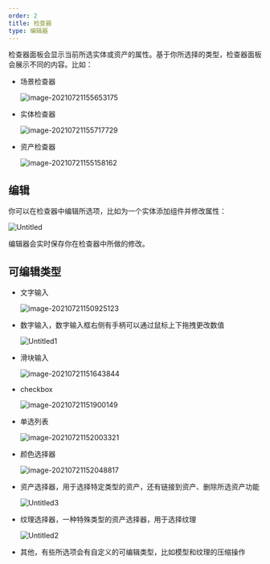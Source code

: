 ```yaml
---
order: 2
title: 检查器
type: 编辑器
---
```


检查器面板会显示当前所选实体或资产的属性。基于你所选择的类型，检查器面板会展示不同的内容。比如：

- 场景检查器

  ![image-20210721155653175](https://gw.alipayobjects.com/mdn/mybank_yulibao/afts/img/A*74ouR60O_HcAAAAAAAAAAAAAARQnAQ)

- 实体检查器

  ![image-20210721155717729](https://gw.alipayobjects.com/mdn/mybank_yulibao/afts/img/A*49JQQIErKKAAAAAAAAAAAAAAARQnAQ)

- 资产检查器
  
  ![image-20210721155158162](https://gw.alipayobjects.com/mdn/mybank_yulibao/afts/img/A*aipvQZv1DOwAAAAAAAAAAAAAARQnAQ)

## 编辑

你可以在检查器中编辑所选项，比如为一个实体添加组件并修改属性：

  ![Untitled](https://gw.alipayobjects.com/mdn/mybank_yulibao/afts/img/A*qenWR6lnF0kAAAAAAAAAAAAAARQnAQ)

编辑器会实时保存你在检查器中所做的修改。

## 可编辑类型

- 文字输入

  ![image-20210721150925123](https://gw.alipayobjects.com/mdn/mybank_yulibao/afts/img/A*sV5uQajSSR4AAAAAAAAAAAAAARQnAQ)

- 数字输入，数字输入框右侧有手柄可以通过鼠标上下拖拽更改数值

  ![Untitled1](https://gw.alipayobjects.com/mdn/mybank_yulibao/afts/img/A*sdqiSrg274sAAAAAAAAAAAAAARQnAQ)

- 滑块输入

  ![image-20210721151643844](https://gw.alipayobjects.com/mdn/mybank_yulibao/afts/img/A*-hjERa1hc7sAAAAAAAAAAAAAARQnAQ)

- checkbox

  ![image-20210721151900149](https://gw.alipayobjects.com/mdn/mybank_yulibao/afts/img/A*fPDMSZilKSIAAAAAAAAAAAAAARQnAQ)

- 单选列表

  ![image-20210721152003321](https://gw.alipayobjects.com/mdn/mybank_yulibao/afts/img/A*sFcLSK6zG90AAAAAAAAAAAAAARQnAQ)

- 颜色选择器

  ![image-20210721152048817](https://gw.alipayobjects.com/mdn/mybank_yulibao/afts/img/A*NNvCRYm_l_sAAAAAAAAAAAAAARQnAQ)

- 资产选择器，用于选择特定类型的资产，还有链接到资产、删除所选资产功能

  ![Untitled3](https://gw.alipayobjects.com/mdn/mybank_yulibao/afts/img/A*EP7XQ5vhwn0AAAAAAAAAAAAAARQnAQ)

- 纹理选择器，一种特殊类型的资产选择器，用于选择纹理

  ![Untitled2](https://gw.alipayobjects.com/mdn/mybank_yulibao/afts/img/A*aoG9RJ7atFwAAAAAAAAAAAAAARQnAQ)

- 其他，有些所选项会有自定义的可编辑类型，比如模型和纹理的压缩操作